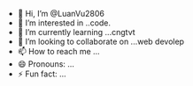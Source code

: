 - 👋 Hi, I’m @LuanVu2806
- 👀 I’m interested in ..code.
- 🌱 I’m currently learning ...cngtvt
- 💞️ I’m looking to collaborate on ...web devolep
- 📫 How to reach me ...
- 😄 Pronouns: ...
- ⚡ Fun fact: ...

<!---
LuanVu2806/LuanVu2806 is a ✨ special ✨ repository because its `README.md` (this file) appears on your GitHub profile.
You can click the Preview link to take a look at your changes.
--->
